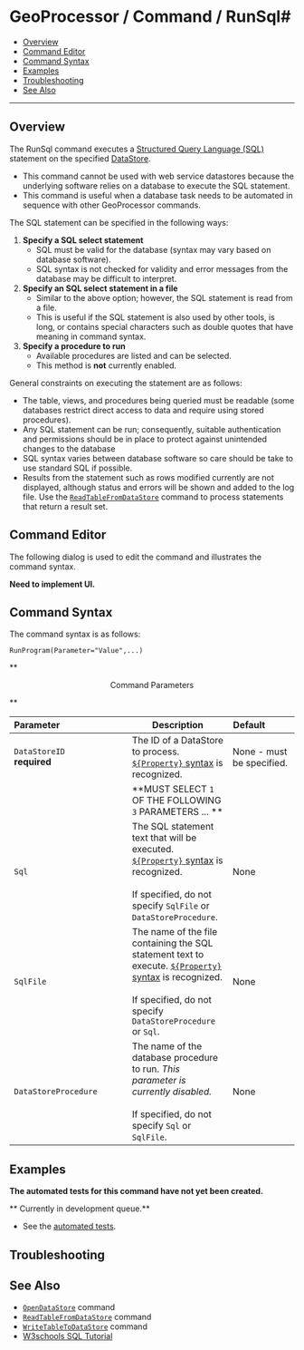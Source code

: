 # GeoProcessor / Command / RunSql#

* [Overview](#overview)
* [Command Editor](#command-editor)
* [Command Syntax](#command-syntax)
* [Examples](#examples)
* [Troubleshooting](#troubleshooting)
* [See Also](#see-also)

-------------------------

## Overview ##

The RunSql command executes a [Structured Query Language (SQL)](https://en.wikipedia.org/wiki/SQL)
statement on the specified [DataStore](../../introduction/introduction.md#datastore).

* This command cannot be used with web service datastores because the underlying software relies on a database to execute the SQL statement. 
* This command is useful when a database task needs to be automated in sequence with other GeoProcessor commands. 

The SQL statement can be specified in the following ways:

1. **Specify a SQL select statement**
	* SQL must be valid for the database (syntax may vary based on database software).
	* SQL syntax is not checked for validity and error messages from the database
	may be difficult to interpret.
2. **Specify an SQL select statement in a file**
	* Similar to the above option; however, the SQL statement is read from a file. 
	* This is useful if the SQL statement is also used by other tools, is long, or contains special characters such as
	double quotes that have meaning in command syntax.
3. **Specify a procedure to run**
	* Available procedures are listed and can be selected.
	* This method is **not** currently enabled.

General constraints on executing the statement are as follows:

* The table, views, and procedures being queried must be readable (some databases restrict direct access to data and require using stored procedures).
* Any SQL statement can be run; consequently, suitable authentication and permissions should be in place to protect against unintended changes to the database
* SQL syntax varies between database software so care should be take to use standard SQL if possible.
* Results from the statement such as rows modified currently are not displayed, although status and errors will be shown and added to the log file. 
Use the [`ReadTableFromDataStore`](../ReadTableFromDataStore/ReadTableFromDataStore.md) command to process statements that return a result set.

## Command Editor ##

The following dialog is used to edit the command and illustrates the command syntax.

**Need to implement UI.**

## Command Syntax ##

The command syntax is as follows:

```text
RunProgram(Parameter="Value",...)
```
**<p style="text-align: center;">
Command Parameters
</p>**

| **Parameter**&nbsp;&nbsp;&nbsp;&nbsp;&nbsp;&nbsp;&nbsp;&nbsp;&nbsp;&nbsp;&nbsp;&nbsp;&nbsp;&nbsp;&nbsp;&nbsp;&nbsp;&nbsp;&nbsp;&nbsp;&nbsp;&nbsp;&nbsp;&nbsp;&nbsp;&nbsp; | **Description** | **Default**&nbsp;&nbsp;&nbsp;&nbsp;&nbsp;&nbsp;&nbsp;&nbsp;&nbsp;&nbsp; |
| --------------|-----------------|----------------- |
| `DataStoreID`<br>**required** | The ID of a DataStore to process. [`${Property}` syntax](../../introduction/introduction.md#geoprocessor-properties-property) is recognized. | None - must be specified. |
||**MUST SELECT `1` OF THE FOLLOWING `3` PARAMETERS ... **||
| `Sql` | The SQL statement text that will be executed. [`${Property}` syntax](../../introduction/introduction.md#geoprocessor-properties-property) is recognized.<br><br>If specified, do not specify `SqlFile` or `DataStoreProcedure`.|None|
|`SqlFile`|The name of the file containing the SQL statement text to execute. [`${Property}` syntax](../../introduction/introduction.md#geoprocessor-properties-property) is recognized.<br><br>If specified, do not specify `DataStoreProcedure` or `Sql`.|None|
|`DataStoreProcedure`|The name of the database procedure to run. *This parameter is currently disabled.* <br><br>If specified, do not specify `Sql` or `SqlFile`.|None|

## Examples ##

**The automated tests for this command have not yet been created.**

** Currently in development queue.**

* See the [automated tests](https://github.com/OpenWaterFoundation/owf-app-geoprocessor-python-test/tree/master/test/commands/RunSql).

## Troubleshooting ##

## See Also ##

* [`OpenDataStore`](../OpenDataStore/OpenDataStore.md) command
* [`ReadTableFromDataStore`](../ReadTableFromDataStore/ReadTableFromDataStore.md) command
* [`WriteTableToDataStore`](../WriteTableToDataStore/WriteTableToDataStore.md) command
* [W3schools SQL Tutorial](https://www.w3schools.com/sql/)
